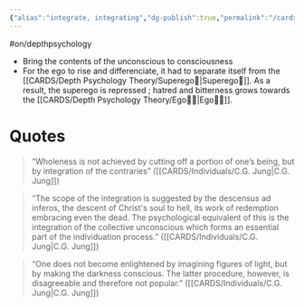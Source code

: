 ```yaml
---
{"alias":"integrate, integrating","dg-publish":true,"permalink":"/cards/depth-psychology-theory/integration/","dgPassFrontmatter":true,"created":"2023-05-02T14:17:01.080+02:00","updated":"2023-05-02T14:44:52.623+02:00"}
---
```


#on/depthpsychology 

- Bring the contents of the unconscious to consciousness 
- For the ego to rise and differenciate, it had to separate itself from the [[CARDS/Depth Psychology Theory/Superego👹\|Superego👹]]. As a result, the superego is repressed ; hatred and bitterness grows towards the [[CARDS/Depth Psychology Theory/Ego🙋‍♂️\|Ego🙋‍♂️]]. 

# Quotes 
> “Wholeness is not achieved by cutting off a portion of one’s being, but by integration of the contraries” ([[CARDS/Individuals/C.G. Jung\|C.G. Jung]])

> “The scope of the integration is suggested by the descensus ad inferos, the descent of Christ's soul to hell, its work of redemption embracing even the dead. The psychological equivalent of this is the integration of the collective unconscious which forms an essential part of the individuation process.” ([[CARDS/Individuals/C.G. Jung\|C.G. Jung]])

> “One does not become enlightened by imagining figures of light, but by making the darkness conscious. The latter procedure, however, is disagreeable and therefore not popular.” ([[CARDS/Individuals/C.G. Jung\|C.G. Jung]])